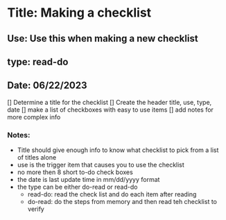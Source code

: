 # Title: Making a checklist
## Use: Use this when making a new checklist
## type: read-do
## Date: 06/22/2023

[] Determine a title for the checklist
[] Create the header title, use, type, date
[] make a list of checkboxes with easy to use items
[] add notes for more complex info

### Notes:
* Title should give enough info to know what checklist to pick from a list of titles alone
* use is the trigger item that causes you to use the checklist
* no more then 8 short to-do check boxes
* the date is last update time in mm/dd/yyyy format
* the type can be either do-read or read-do
  - read-do: read the check list and do each item after reading
  - do-read: do the steps from memory and then read teh checklist to verify
